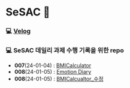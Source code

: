 # SeSAC 👨‍ 

### 💻 [Velog](https://velog.io/@sempre813/pos)

### 💻 SeSAC 데일리 과제 수행 기록을 위한 repo

* **007**(24-01-04) : [BMICalculator](https://github.com/Jin0331/SeSAC/issues/1)
* **008**(24-01-05) : [Emotion Diary](https://github.com/Jin0331/SeSAC/issues/3)
* **008**(24-01-05) : [BMICalcualtor_수정](https://github.com/Jin0331/SeSAC/issues/5)
